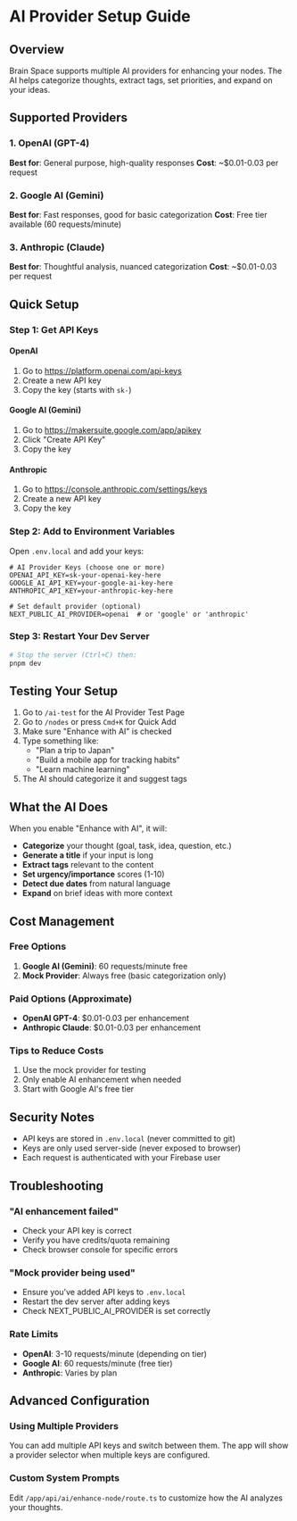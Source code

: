# AI Provider Setup Guide

## Overview
Brain Space supports multiple AI providers for enhancing your nodes. The AI helps categorize thoughts, extract tags, set priorities, and expand on your ideas.

## Supported Providers

### 1. OpenAI (GPT-4)
**Best for**: General purpose, high-quality responses
**Cost**: ~$0.01-0.03 per request

### 2. Google AI (Gemini)
**Best for**: Fast responses, good for basic categorization
**Cost**: Free tier available (60 requests/minute)

### 3. Anthropic (Claude)
**Best for**: Thoughtful analysis, nuanced categorization
**Cost**: ~$0.01-0.03 per request

## Quick Setup

### Step 1: Get API Keys

#### OpenAI
1. Go to https://platform.openai.com/api-keys
2. Create a new API key
3. Copy the key (starts with `sk-`)

#### Google AI (Gemini)
1. Go to https://makersuite.google.com/app/apikey
2. Click "Create API Key"
3. Copy the key

#### Anthropic
1. Go to https://console.anthropic.com/settings/keys
2. Create a new API key
3. Copy the key

### Step 2: Add to Environment Variables

Open `.env.local` and add your keys:

```env
# AI Provider Keys (choose one or more)
OPENAI_API_KEY=sk-your-openai-key-here
GOOGLE_AI_API_KEY=your-google-ai-key-here
ANTHROPIC_API_KEY=your-anthropic-key-here

# Set default provider (optional)
NEXT_PUBLIC_AI_PROVIDER=openai  # or 'google' or 'anthropic'
```

### Step 3: Restart Your Dev Server

```bash
# Stop the server (Ctrl+C) then:
pnpm dev
```

## Testing Your Setup

1. Go to `/ai-test` for the AI Provider Test Page
2. Go to `/nodes` or press `Cmd+K` for Quick Add
2. Make sure "Enhance with AI" is checked
3. Type something like:
   - "Plan a trip to Japan"
   - "Build a mobile app for tracking habits"
   - "Learn machine learning"
4. The AI should categorize it and suggest tags

## What the AI Does

When you enable "Enhance with AI", it will:
- **Categorize** your thought (goal, task, idea, question, etc.)
- **Generate a title** if your input is long
- **Extract tags** relevant to the content
- **Set urgency/importance** scores (1-10)
- **Detect due dates** from natural language
- **Expand** on brief ideas with more context

## Cost Management

### Free Options
1. **Google AI (Gemini)**: 60 requests/minute free
2. **Mock Provider**: Always free (basic categorization only)

### Paid Options (Approximate)
- **OpenAI GPT-4**: $0.01-0.03 per enhancement
- **Anthropic Claude**: $0.01-0.03 per enhancement

### Tips to Reduce Costs
1. Use the mock provider for testing
2. Only enable AI enhancement when needed
3. Start with Google AI's free tier

## Security Notes

- API keys are stored in `.env.local` (never committed to git)
- Keys are only used server-side (never exposed to browser)
- Each request is authenticated with your Firebase user

## Troubleshooting

### "AI enhancement failed"
- Check your API key is correct
- Verify you have credits/quota remaining
- Check browser console for specific errors

### "Mock provider being used"
- Ensure you've added API keys to `.env.local`
- Restart the dev server after adding keys
- Check NEXT_PUBLIC_AI_PROVIDER is set correctly

### Rate Limits
- **OpenAI**: 3-10 requests/minute (depending on tier)
- **Google AI**: 60 requests/minute (free tier)
- **Anthropic**: Varies by plan

## Advanced Configuration

### Using Multiple Providers
You can add multiple API keys and switch between them. The app will show a provider selector when multiple keys are configured.

### Custom System Prompts
Edit `/app/api/ai/enhance-node/route.ts` to customize how the AI analyzes your thoughts.